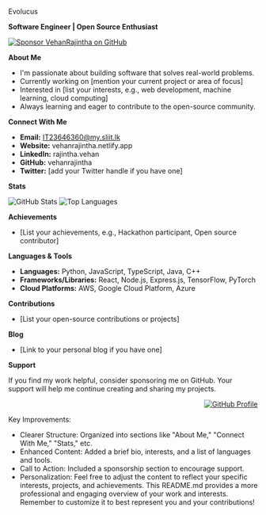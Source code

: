 Evolucus 

**Software Engineer | Open Source Enthusiast**

<a href="https://github.com/sponsors/VehanRajintha"><img src="https://sponsors-badge.vercel.app/api/sponsors/VehanRajintha" alt="Sponsor VehanRajintha on GitHub"></a>

**About Me**

* I'm passionate about building software that solves real-world problems.
* Currently working on [mention your current project or area of focus]
* Interested in [list your interests, e.g., web development, machine learning, cloud computing]
* Always learning and eager to contribute to the open-source community.

**Connect With Me**

* **Email:** IT23646360@my.sliit.lk
* **Website:** vehanrajintha.netlify.app
* **LinkedIn:** rajintha.vehan
* **GitHub:** vehanrajintha
* **Twitter:** [add your Twitter handle if you have one]

**Stats**

<img src="https://github-readme-stats.vercel.app/api?username=VehanRajintha&count_private=true&show_icons=true&include_all_commits=true&theme=tokyonight" alt="GitHub Stats" />

<img src="https://github-readme-stats.vercel.app/api/top-langs/?username=VehanRajintha&layout=pie&langs_count=8&theme=tokyonight" alt="Top Languages" />

**Achievements**

* [List your achievements, e.g., Hackathon participant, Open source contributor]

**Languages & Tools**

* **Languages:** Python, JavaScript, TypeScript, Java, C++
* **Frameworks/Libraries:** React, Node.js, Express.js, TensorFlow, PyTorch
* **Cloud Platforms:** AWS, Google Cloud Platform, Azure

**Contributions**

* [List your open-source contributions or projects]

**Blog**

* [Link to your personal blog if you have one]

**Support**

If you find my work helpful, consider sponsoring me on GitHub. Your support will help me continue creating and sharing my projects.

<div align="right">
  <a href="https://github.com/VehanRajintha">
    <img src="https://github-readme-stats.vercel.app/api/pin/?username=VehanRajintha&theme=tokyonight" alt="GitHub Profile" />
  </a>
</div>

Key Improvements:
 * Clearer Structure: Organized into sections like "About Me," "Connect With Me," "Stats," etc.
 * Enhanced Content: Added a brief bio, interests, and a list of languages and tools.
 * Call to Action: Included a sponsorship section to encourage support.
 * Personalization: Feel free to adjust the content to reflect your specific interests, projects, and achievements.
This README.md provides a more professional and engaging overview of your work and interests. Remember to customize it to best represent you and your contributions!
